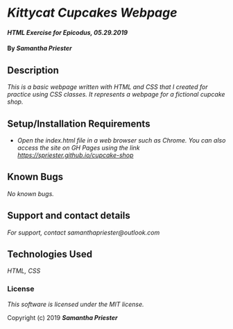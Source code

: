 # _Kittycat Cupcakes Webpage_

#### _HTML Exercise for Epicodus, 05.29.2019_

#### By _**Samantha Priester**_

## Description

_This is a basic webpage written with HTML and CSS that I created for practice using CSS classes. It represents a webpage for a fictional cupcake shop._

## Setup/Installation Requirements

* _Open the index.html file in a web browser such as Chrome. You can also access the site on GH Pages using the link https://spriester.github.io/cupcake-shop_

## Known Bugs

_No known bugs._

## Support and contact details

_For support, contact samanthapriester@outlook.com_

## Technologies Used

_HTML, CSS_

### License

*This software is licensed under the MIT license.*

Copyright (c) 2019 **_Samantha Priester_**
